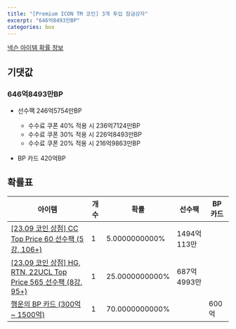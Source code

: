 ```yaml
---
title: "[Premium ICON TM 코인] 3개 투입 잠금상자"
excerpt: "646억8493만BP"
categories: box
---
```

[넥슨 아이템 확률 정보](http://iteminfo.nexon.com/probability/fo4?sn=7393)

## 기댓값
### 646억8493만BP
  - 선수팩 246억5754만BP
    - 수수료 쿠폰 40% 적용 시 236억7124만BP
    - 수수료 쿠폰 30% 적용 시 226억8493만BP
    - 수수료 쿠폰 20% 적용 시 216억9863만BP

  - BP 카드 420억BP

## 확률표

|아이템|개수|확률|선수팩|BP 카드|
|---|---|---|---|---|
|[[23.09 코인 상점] CC Top Price 60 선수팩 (5강, 106+)](/player/7383)|1|5.0000000000%|1494억113만||
|[[23.09 코인 상점] HG, RTN, 22UCL Top Price 565 선수팩 (8강, 95+)](/player/7385)|1|25.0000000000%|687억4993만||
|[행운의 BP 카드 (300억 ~ 1500억)](/bp/7387)|1|70.0000000000%||600억|
